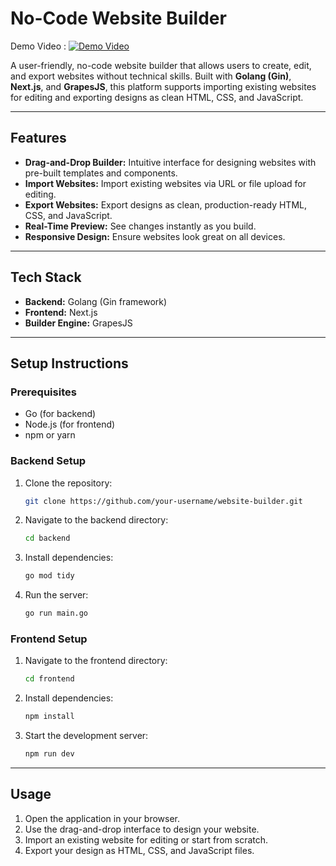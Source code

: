 # No-Code Website Builder

Demo Video : [![Demo Video](https://drive.google.com/file/d/1Qi2x693MXT3fh6_hz6DqMpqUAkFq1o2b/view)](https://drive.google.com/file/d/1Qi2x693MXT3fh6_hz6DqMpqUAkFq1o2b/view)

A user-friendly, no-code website builder that allows users to create, edit, and export websites without technical skills. Built with **Golang (Gin)**, **Next.js**, and **GrapesJS**, this platform supports importing existing websites for editing and exporting designs as clean HTML, CSS, and JavaScript.

---

## **Features**

- **Drag-and-Drop Builder:** Intuitive interface for designing websites with pre-built templates and components.  
- **Import Websites:** Import existing websites via URL or file upload for editing.  
- **Export Websites:** Export designs as clean, production-ready HTML, CSS, and JavaScript.  
- **Real-Time Preview:** See changes instantly as you build.  
- **Responsive Design:** Ensure websites look great on all devices.  

---

## **Tech Stack**

- **Backend:** Golang (Gin framework)  
- **Frontend:** Next.js  
- **Builder Engine:** GrapesJS  

---

## **Setup Instructions**

### Prerequisites
- Go (for backend)  
- Node.js (for frontend)  
- npm or yarn  

### Backend Setup
1. Clone the repository:
   ```bash
   git clone https://github.com/your-username/website-builder.git
   ```
2. Navigate to the backend directory:
   ```bash
   cd backend
   ```
3. Install dependencies:
   ```bash
   go mod tidy
   ```
4. Run the server:
   ```bash
   go run main.go
   ```

### Frontend Setup
1. Navigate to the frontend directory:
   ```bash
   cd frontend
   ```
2. Install dependencies:
   ```bash
   npm install
   ```
3. Start the development server:
   ```bash
   npm run dev
   ```

---

## **Usage**
1. Open the application in your browser.  
2. Use the drag-and-drop interface to design your website.  
3. Import an existing website for editing or start from scratch.  
4. Export your design as HTML, CSS, and JavaScript files.  
